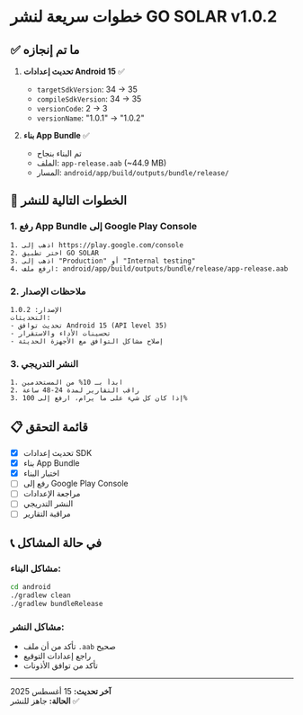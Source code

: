 # خطوات سريعة لنشر GO SOLAR v1.0.2

## ✅ ما تم إنجازه

1. **تحديث إعدادات Android 15** ✅

   - `targetSdkVersion`: 34 → 35
   - `compileSdkVersion`: 34 → 35
   - `versionCode`: 2 → 3
   - `versionName`: "1.0.1" → "1.0.2"

2. **بناء App Bundle** ✅
   - تم البناء بنجاح
   - الملف: `app-release.aab` (~44.9 MB)
   - المسار: `android/app/build/outputs/bundle/release/`

## 🚀 الخطوات التالية للنشر

### 1. رفع App Bundle إلى Google Play Console

```
1. اذهب إلى https://play.google.com/console
2. اختر تطبيق GO SOLAR
3. اذهب إلى "Production" أو "Internal testing"
4. ارفع ملف: android/app/build/outputs/bundle/release/app-release.aab
```

### 2. ملاحظات الإصدار

```
الإصدار: 1.0.2
التحديثات:
- تحديث توافق Android 15 (API level 35)
- تحسينات الأداء والاستقرار
- إصلاح مشاكل التوافق مع الأجهزة الحديثة
```

### 3. النشر التدريجي

```
1. ابدأ بـ 10% من المستخدمين
2. راقب التقارير لمدة 24-48 ساعة
3. إذا كان كل شيء على ما يرام، ارفع إلى 100%
```

## 📋 قائمة التحقق

- [x] تحديث إعدادات SDK
- [x] بناء App Bundle
- [x] اختبار البناء
- [ ] رفع إلى Google Play Console
- [ ] مراجعة الإعدادات
- [ ] النشر التدريجي
- [ ] مراقبة التقارير

## 📞 في حالة المشاكل

### مشاكل البناء:

```bash
cd android
./gradlew clean
./gradlew bundleRelease
```

### مشاكل النشر:

- تأكد من أن ملف `.aab` صحيح
- راجع إعدادات التوقيع
- تأكد من توافق الأذونات

---

**آخر تحديث:** 15 أغسطس 2025  
**الحالة:** جاهز للنشر ✅
